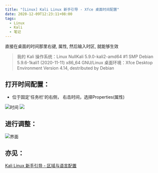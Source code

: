 ```yaml
---
title: "[Linux] Kali Linux 新手引导 - Xfce 桌面时间配置"
date: 2020-12-09T12:23:11+08:00
tags:
  - Linux
  - Kali
  - 笔记
---
```


直接在桌面的时间那里右键, 属性, 然后输入时区, 就能够生效

<!--more-->

> 我的 Kali
> 操作系统：Linux NullKali 5.9.0-kali2-amd64 #1 SMP Debian 5.9.6-1kali1 (2020-11-11) x86_64 GNU/Linux
> 桌面环境：Xfce Desktop Environment Version 4.14, destributed by Debian

## 打开时间配置：
- 位于固定'任务栏'的右侧， 右击时间，选择Properties(属性)

![时间](https://img-blog.csdnimg.cn/20201209115256539.png)
![](https://img-blog.csdnimg.cn/2020120911532581.png)

## 进行调整：
![界面](https://img-blog.csdnimg.cn/20201209115711659.png)

## 亦见：
[Kali Linux 新手引导 - 区域与语言配置](/post/linux-kali-regionandlang)

